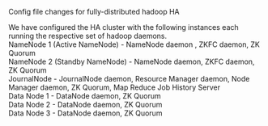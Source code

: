 Config file changes for fully-distributed hadoop HA  

We have configured the HA cluster with the following instances each running the respective set of hadoop daemons.  
NameNode 1 (Active NameNode) - NameNode daemon , ZKFC daemon, ZK Quorum  
NameNode 2 (Standby NameNode) -  NameNode daemon, ZKFC daemon, ZK Quorum  
JournalNode - JournalNode daemon, Resource Manager daemon, Node Manager daemon,  ZK Quorum, Map Reduce Job History Server  
Data Node 1 - DataNode daemon, ZK Quorum  
Data Node 2 - DataNode daemon, ZK Quorum     
Data Node 3 - DataNode daemon, ZK Quorum  
